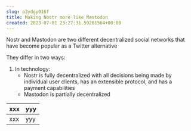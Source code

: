 ```yaml
---  
slug: p3ydgy016f
title: Making Nostr more like Mastodon
created: 2023-07-01 23:27:31.59261564+00:00
---  
```

Nostr and Mastodon are two different decentralized social networks that have become popular as a Twitter alternative

They differ in two ways:
1. In technology:
    * Nostr is fully decentralized with all decisions being made by individual user clients, has an extensible protocol, and has a payment capabilities
    * Mastodon is partially decentralized 

| xxx | yyy |
|----|----|
| xxx | yyy |

